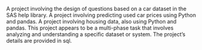 A project involving the design of questions based on a car dataset in the SAS help library.
A project involving predicting used car prices using Python and pandas.
A project involving housing data, also using Python and pandas.
This project appears to be a multi-phase task that involves analyzing and understanding a specific dataset or system. The project’s details are provided in sql.
